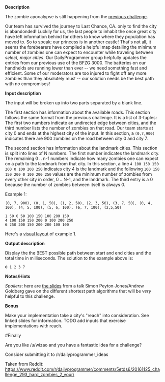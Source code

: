 **Description**

The zombie apocalypse is still happening from the [previous challenge](https://www.reddit.com/r/dailyprogrammer/comments/3z1cxs/20160101_challenge_247_hard_zombies_on_the/).

Our team has survived the journey to Last Chance, CA. only to find the city is abandonded!  Luckily for us, the last people to inhabit the once great city have left information behind for others to know where they population has moved to.  So to speak; our princess is in another castle!  That's not all, it seems the forebearers have compiled a helpful map detailing the minimum number of zombies one can expect to encounter while traveling between *select, major cities*.  Our DailyProgrammer group helpfully updates the entries from our previous use of the BFZG 3000.  The batteries on our handhelds are running lower than ever -- we need something fast and efficient.  Some of our moderators are too injured to fight off any more zombies than they absolutely must -- our solution needs be the best path with no compromises!

**Input description**

The input will be broken up into two parts separated by a blank line.

The first section has information about the available roads.  This section follows the same format from the previous challenge.  It is a list of 3-tuples: The first two numbers indicate an undirected edge between cities, and the third number lists the number of zombies on that road.  Our team starts at city 0 and ends at the highest city of the input. In this section, a `(0,7,900)` indicates there are 900 zombies on the road between city 0 and city 7.

The second section has information about the landmark cities.  This section is split into lines of N numbers.  The first number indicates the landmark city.  The remaining 0 .. n-1 numbers indicate how many zombies one can expect on a path to the landmark from that city. In this section, a line `4 100 150 150 200 0 100 200 250` indicates city 4 is the landmark and the following `100 150 150 200 0 100 200 250` values are the minimum number of zombies from every other city in order, 0 .. N-1, and the landmark.  The third entry is a 0 because the number of zombies between itself is always 0.

Example 1:

    (0, 7, 900), (0, 1, 50), (1, 2, 50), (2, 3, 50), (3, 7, 50), (0, 4, 100), (4, 5, 100), (5, 6, 100), (6, 7, 100), (2,5,50)

    1 50 0 50 100 150 100 200 150
    4 100 150 150 200 0 100 200 250
    6 250 200 150 200 200 100 100


Here's a [visual layout](http://imgur.com/ognf7sF) of example 1.

**Output description**

Display the the BEST possible path between start and end cities and the total time in milliseconds.  The solution to the example above is:

    0 1 2 3 7

**Notes/Hints**

*Spoilers*: here are [the slides](http://www.ukuug.org/events/agm2010/ShortestPath.pdf) from a talk Simon Peyton Jones/Andrew Goldberg gave on the different shortest path algorithms that will be *very* helpful to this challenge.

**Bonus**

Make your implementation take a city's "reach" into consideration.  See linked slides for information.  TODO add inputs that exercise implementations with reach.

#Finally

Are you like /u/wizao and you have a fantastic idea for a challenge?

Consider submitting it to /r/dailyprogrammer_ideas

Taken from Reddit: https://www.reddit.com/r/dailyprogrammer/comments/5etds6/20161125_challenge_293_hard_zombies_2_your/